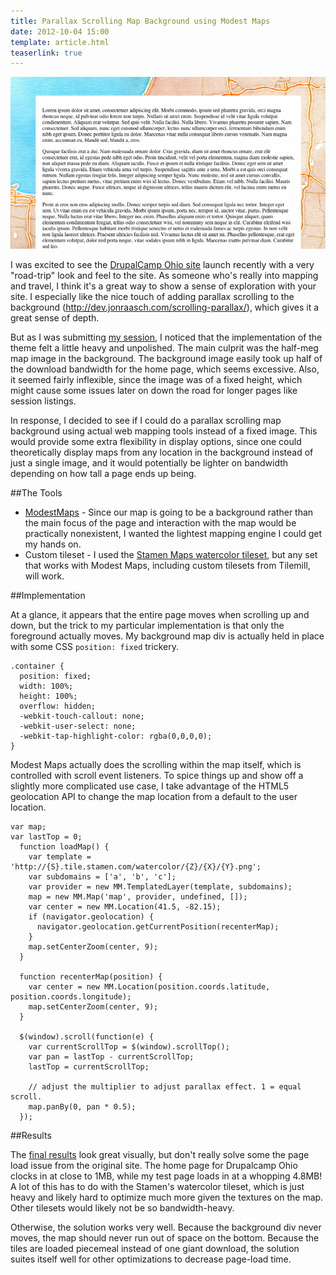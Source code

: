 ```yaml
---
title: Parallax Scrolling Map Background using Modest Maps
date: 2012-10-04 15:00
template: article.html
teaserlink: true
---
```


![parallax map](parallaxmap.png)

I was excited to see the <a href="http://drupalcampohio.org/">DrupalCamp Ohio site</a> launch recently with a very "road-trip" look and feel to the site. As someone who's really into mapping and travel, I think it's a great way to show a sense of exploration with your site. I especially like the nice touch of adding parallax scrolling to the background (http://dev.jonraasch.com/scrolling-parallax/), which gives it a great sense of depth.

But as I was submitting <a href="http://drupalcampohio.org/sessions/checking-mapping-drupal-7">my session</a>, I noticed that the implementation of the theme felt a little heavy and unpolished. The main culprit was the half-meg map image in the background. The background image easily took up half of the download bandwidth for the home page, which seems excessive. Also, it seemed fairly inflexible, since the image was of a fixed height, which might cause some issues later on down the road for longer pages like session listings.

In response, I decided to see if I could do a parallax scrolling map background using actual web mapping tools instead of a fixed image. This would provide some extra flexibility in display options, since one could theoretically display maps from any location in the background instead of just a single image, and it would potentially be lighter on bandwidth depending on how tall a page ends up being.

<!-- teaser -->

##The Tools

- <a href="http://modestmaps.com/">ModestMaps</a> - Since our map is going to be a background rather than the main focus of the page and interaction with the map would be practically nonexistent, I wanted the lightest mapping engine I could get my hands on.
- Custom tileset - I used the <a href="http://maps.stamen.com/watercolor">Stamen Maps watercolor tileset</a>, but any set that works with Modest Maps, including custom tilesets from Tilemill, will work.

##Implementation

At a glance, it appears that the entire page moves when scrolling up and down, but the trick to my particular implementation is that only the foreground actually moves. My background map div is actually held in place with some CSS <code>position: fixed</code> trickery. 

    .container {
      position: fixed;
      width: 100%; 
      height: 100%; 
      overflow: hidden;
      -webkit-touch-callout: none;
      -webkit-user-select: none; 
      -webkit-tap-highlight-color: rgba(0,0,0,0);
    }

Modest Maps actually does the scrolling within the map itself, which is controlled with scroll event listeners. To spice things up and show off a slightly more complicated use case, I take advantage of the HTML5 geolocation API to change the map location from a default to the user location.

    var map;
    var lastTop = 0;
      function loadMap() {
        var template = 'http://{S}.tile.stamen.com/watercolor/{Z}/{X}/{Y}.png';
        var subdomains = ['a', 'b', 'c'];
        var provider = new MM.TemplatedLayer(template, subdomains);
        map = new MM.Map('map', provider, undefined, []);
        var center = new MM.Location(41.5, -82.15);
        if (navigator.geolocation) {
          navigator.geolocation.getCurrentPosition(recenterMap);
        }
        map.setCenterZoom(center, 9);
      }

      function recenterMap(position) {
        var center = new MM.Location(position.coords.latitude, position.coords.longitude);
        map.setCenterZoom(center, 9);
      }

      $(window).scroll(function(e) {
        var currentScrollTop = $(window).scrollTop();
        var pan = lastTop - currentScrollTop;
        lastTop = currentScrollTop;

        // adjust the multiplier to adjust parallax effect. 1 = equal scroll.
        map.panBy(0, pan * 0.5);
      });

##Results

The <a href="http://fillerwriter.github.com/parallax-map-background/">final results</a> look great visually, but don't really solve some the page load issue from the original site. The home page for Drupalcamp Ohio clocks in at close to 1MB, while my test page loads in at a whopping 4.8MB! A lot of this has to do with the Stamen's watercolor tileset, which is just heavy and likely hard to optimize much more given the textures on the map. Other tilesets would likely not be so bandwidth-heavy.

Otherwise, the solution works very well. Because the background div never moves, the map should never run out of space on the bottom. Because the tiles are loaded piecemeal instead of one giant download, the solution suites itself well for other optimizations to decrease page-load time.